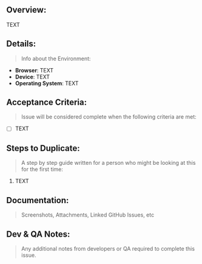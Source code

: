 Overview:
---

TEXT

Details:
---

> Info about the Environment:

* **Browser**: TEXT
* **Device**: TEXT
* **Operating System**: TEXT

Acceptance Criteria:
---

> Issue will be considered complete when the following criteria are met:

- [ ] TEXT

Steps to Duplicate:
---

> A step by step guide written for a person who might be looking at this for the first time:

1. TEXT

Documentation:
---

> Screenshots, Attachments, Linked GitHub Issues, etc



Dev & QA Notes:
---

> Any additional notes from developers or QA required to complete this issue.

